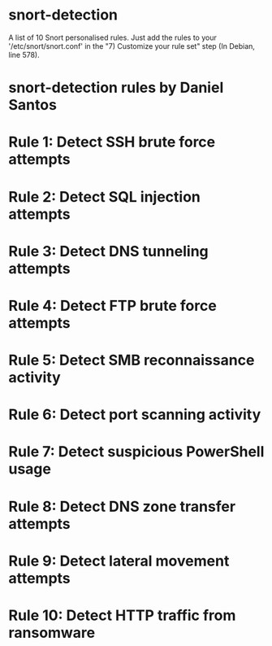 # snort-detection
A list of 10 Snort personalised rules.
Just add the rules to your '/etc/snort/snort.conf' in the "7) Customize your rule set" step (In Debian, line 578).


# snort-detection rules by Daniel Santos

# Rule 1: Detect SSH brute force attempts
# Rule 2: Detect SQL injection attempts
# Rule 3: Detect DNS tunneling attempts
# Rule 4: Detect FTP brute force attempts
# Rule 5: Detect SMB reconnaissance activity
# Rule 6: Detect port scanning activity
# Rule 7: Detect suspicious PowerShell usage
# Rule 8: Detect DNS zone transfer attempts
# Rule 9: Detect lateral movement attempts
# Rule 10: Detect HTTP traffic from ransomware
